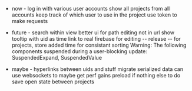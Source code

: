 - now -
log in with various user accounts
show all projects from all accounts
keep track of which user to use in the project
use token to make requests

- future -
search within view
better ui for path editing not in url
show tooltip with uid as time
link to real firebase for editing
-- release --
for projects, store added time for consistant sorting
Warning: The following components suspended during a user-blocking update: SuspendedExpand, SuspendedValue

- maybe -
hyperlinks between uids and stuff
migrate serialized data
can use websockets to maybe get perf gains
preload if nothing else to do
save open state between projects
